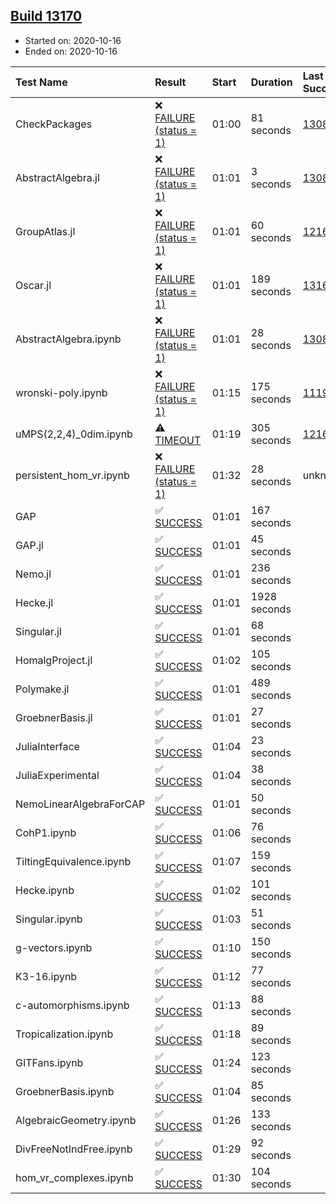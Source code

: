 ## [Build 13170](https://oscarci.mathematik.uni-kl.de/job/oscar/13170/)

* Started on: 2020-10-16
* Ended on: 2020-10-16

| Test Name    | Result | Start | Duration | Last Success | First Failure |
|:-------------|:-------|:------|:---------|:-------------|:--------------|
| CheckPackages | ❌ [FAILURE (status = 1)](https://oscarci.mathematik.uni-kl.de/job/oscar/13170/artifact/logs/build-13170/CheckPackages.log) | 01:00 | 81 seconds | [13085](https://oscarci.mathematik.uni-kl.de/job/oscar/13085/) | [13086](https://oscarci.mathematik.uni-kl.de/job/oscar/13086/) |
| AbstractAlgebra.jl | ❌ [FAILURE (status = 1)](https://oscarci.mathematik.uni-kl.de/job/oscar/13170/artifact/logs/build-13170/AbstractAlgebra.jl.log) | 01:01 | 3 seconds | [13085](https://oscarci.mathematik.uni-kl.de/job/oscar/13085/) | [13086](https://oscarci.mathematik.uni-kl.de/job/oscar/13086/) |
| GroupAtlas.jl | ❌ [FAILURE (status = 1)](https://oscarci.mathematik.uni-kl.de/job/oscar/13170/artifact/logs/build-13170/GroupAtlas.jl.log) | 01:01 | 60 seconds | [12167](https://oscarci.mathematik.uni-kl.de/job/oscar/12167/) | [12168](https://oscarci.mathematik.uni-kl.de/job/oscar/12168/) |
| Oscar.jl | ❌ [FAILURE (status = 1)](https://oscarci.mathematik.uni-kl.de/job/oscar/13170/artifact/logs/build-13170/Oscar.jl.log) | 01:01 | 189 seconds | [13169](https://oscarci.mathematik.uni-kl.de/job/oscar/13169/) | [13170](https://oscarci.mathematik.uni-kl.de/job/oscar/13170/) |
| AbstractAlgebra.ipynb | ❌ [FAILURE (status = 1)](https://oscarci.mathematik.uni-kl.de/job/oscar/13170/artifact/logs/build-13170/AbstractAlgebra.ipynb.log) | 01:01 | 28 seconds | [13085](https://oscarci.mathematik.uni-kl.de/job/oscar/13085/) | [13086](https://oscarci.mathematik.uni-kl.de/job/oscar/13086/) |
| wronski-poly.ipynb | ❌ [FAILURE (status = 1)](https://oscarci.mathematik.uni-kl.de/job/oscar/13170/artifact/logs/build-13170/wronski-poly.ipynb.log) | 01:15 | 175 seconds | [11192](https://oscarci.mathematik.uni-kl.de/job/oscar/11192/) | [11193](https://oscarci.mathematik.uni-kl.de/job/oscar/11193/) |
| uMPS(2,2,4)_0dim.ipynb | ⚠ [TIMEOUT](https://oscarci.mathematik.uni-kl.de/job/oscar/13170/artifact/logs/build-13170/uMPS-2-2-4-_0dim.ipynb.log) | 01:19 | 305 seconds | [12167](https://oscarci.mathematik.uni-kl.de/job/oscar/12167/) | [12168](https://oscarci.mathematik.uni-kl.de/job/oscar/12168/) |
| persistent_hom_vr.ipynb | ❌ [FAILURE (status = 1)](https://oscarci.mathematik.uni-kl.de/job/oscar/13170/artifact/logs/build-13170/persistent_hom_vr.ipynb.log) | 01:32 | 28 seconds | unknown | unknown |
| GAP | ✅ [SUCCESS](https://oscarci.mathematik.uni-kl.de/job/oscar/13170/artifact/logs/build-13170/GAP.log) | 01:01 | 167 seconds |  |  |
| GAP.jl | ✅ [SUCCESS](https://oscarci.mathematik.uni-kl.de/job/oscar/13170/artifact/logs/build-13170/GAP.jl.log) | 01:01 | 45 seconds |  |  |
| Nemo.jl | ✅ [SUCCESS](https://oscarci.mathematik.uni-kl.de/job/oscar/13170/artifact/logs/build-13170/Nemo.jl.log) | 01:01 | 236 seconds |  |  |
| Hecke.jl | ✅ [SUCCESS](https://oscarci.mathematik.uni-kl.de/job/oscar/13170/artifact/logs/build-13170/Hecke.jl.log) | 01:01 | 1928 seconds |  |  |
| Singular.jl | ✅ [SUCCESS](https://oscarci.mathematik.uni-kl.de/job/oscar/13170/artifact/logs/build-13170/Singular.jl.log) | 01:01 | 68 seconds |  |  |
| HomalgProject.jl | ✅ [SUCCESS](https://oscarci.mathematik.uni-kl.de/job/oscar/13170/artifact/logs/build-13170/HomalgProject.jl.log) | 01:02 | 105 seconds |  |  |
| Polymake.jl | ✅ [SUCCESS](https://oscarci.mathematik.uni-kl.de/job/oscar/13170/artifact/logs/build-13170/Polymake.jl.log) | 01:01 | 489 seconds |  |  |
| GroebnerBasis.jl | ✅ [SUCCESS](https://oscarci.mathematik.uni-kl.de/job/oscar/13170/artifact/logs/build-13170/GroebnerBasis.jl.log) | 01:01 | 27 seconds |  |  |
| JuliaInterface | ✅ [SUCCESS](https://oscarci.mathematik.uni-kl.de/job/oscar/13170/artifact/logs/build-13170/JuliaInterface.log) | 01:04 | 23 seconds |  |  |
| JuliaExperimental | ✅ [SUCCESS](https://oscarci.mathematik.uni-kl.de/job/oscar/13170/artifact/logs/build-13170/JuliaExperimental.log) | 01:04 | 38 seconds |  |  |
| NemoLinearAlgebraForCAP | ✅ [SUCCESS](https://oscarci.mathematik.uni-kl.de/job/oscar/13170/artifact/logs/build-13170/NemoLinearAlgebraForCAP.log) | 01:01 | 50 seconds |  |  |
| CohP1.ipynb | ✅ [SUCCESS](https://oscarci.mathematik.uni-kl.de/job/oscar/13170/artifact/logs/build-13170/CohP1.ipynb.log) | 01:06 | 76 seconds |  |  |
| TiltingEquivalence.ipynb | ✅ [SUCCESS](https://oscarci.mathematik.uni-kl.de/job/oscar/13170/artifact/logs/build-13170/TiltingEquivalence.ipynb.log) | 01:07 | 159 seconds |  |  |
| Hecke.ipynb | ✅ [SUCCESS](https://oscarci.mathematik.uni-kl.de/job/oscar/13170/artifact/logs/build-13170/Hecke.ipynb.log) | 01:02 | 101 seconds |  |  |
| Singular.ipynb | ✅ [SUCCESS](https://oscarci.mathematik.uni-kl.de/job/oscar/13170/artifact/logs/build-13170/Singular.ipynb.log) | 01:03 | 51 seconds |  |  |
| g-vectors.ipynb | ✅ [SUCCESS](https://oscarci.mathematik.uni-kl.de/job/oscar/13170/artifact/logs/build-13170/g-vectors.ipynb.log) | 01:10 | 150 seconds |  |  |
| K3-16.ipynb | ✅ [SUCCESS](https://oscarci.mathematik.uni-kl.de/job/oscar/13170/artifact/logs/build-13170/K3-16.ipynb.log) | 01:12 | 77 seconds |  |  |
| c-automorphisms.ipynb | ✅ [SUCCESS](https://oscarci.mathematik.uni-kl.de/job/oscar/13170/artifact/logs/build-13170/c-automorphisms.ipynb.log) | 01:13 | 88 seconds |  |  |
| Tropicalization.ipynb | ✅ [SUCCESS](https://oscarci.mathematik.uni-kl.de/job/oscar/13170/artifact/logs/build-13170/Tropicalization.ipynb.log) | 01:18 | 89 seconds |  |  |
| GITFans.ipynb | ✅ [SUCCESS](https://oscarci.mathematik.uni-kl.de/job/oscar/13170/artifact/logs/build-13170/GITFans.ipynb.log) | 01:24 | 123 seconds |  |  |
| GroebnerBasis.ipynb | ✅ [SUCCESS](https://oscarci.mathematik.uni-kl.de/job/oscar/13170/artifact/logs/build-13170/GroebnerBasis.ipynb.log) | 01:04 | 85 seconds |  |  |
| AlgebraicGeometry.ipynb | ✅ [SUCCESS](https://oscarci.mathematik.uni-kl.de/job/oscar/13170/artifact/logs/build-13170/AlgebraicGeometry.ipynb.log) | 01:26 | 133 seconds |  |  |
| DivFreeNotIndFree.ipynb | ✅ [SUCCESS](https://oscarci.mathematik.uni-kl.de/job/oscar/13170/artifact/logs/build-13170/DivFreeNotIndFree.ipynb.log) | 01:29 | 92 seconds |  |  |
| hom_vr_complexes.ipynb | ✅ [SUCCESS](https://oscarci.mathematik.uni-kl.de/job/oscar/13170/artifact/logs/build-13170/hom_vr_complexes.ipynb.log) | 01:30 | 104 seconds |  |  |
